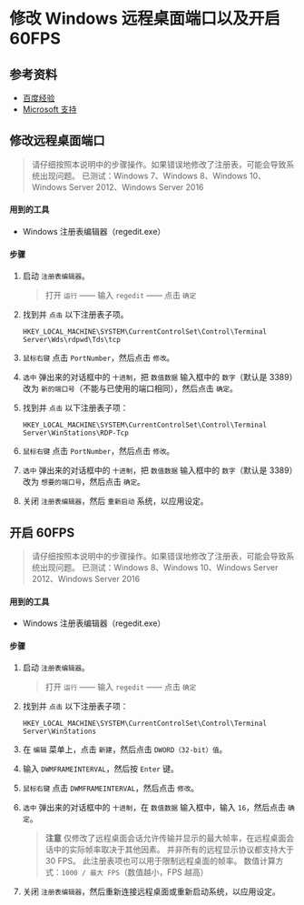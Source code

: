 # 修改 Windows 远程桌面端口以及开启 60FPS

## 参考资料

- [百度经验](https://jingyan.baidu.com/article/ce43664928d5293773afd39b.html)
- [Microsoft 支持](https://support.microsoft.com/en-us/help/2885213/frame-rate-is-limited-to-30-fps-in-windows-8-and-windows-server-2012-r)

## 修改远程桌面端口

> 请仔细按照本说明中的步骤操作。如果错误地修改了注册表，可能会导致系统出现问题。
> 已测试：Windows 7、Windows 8、Windows 10、Windows Server 2012、Windows Server 2016

#### 用到的工具

- Windows 注册表编辑器（regedit.exe）

#### 步骤

1. 启动 `注册表编辑器`。

   > 打开 `运行` —— 输入 `regedit` —— 点击 `确定`

2. 找到并 `点击` 以下注册表子项。

   ```text
   HKEY_LOCAL_MACHINE\SYSTEM\CurrentControlSet\Control\Terminal Server\Wds\rdpwd\Tds\tcp
   ```

3. `鼠标右键` 点击 `PortNumber`，然后点击 `修改`。
4. `选中` 弹出来的对话框中的 `十进制`，把 `数值数据` 输入框中的 `数字`（默认是 3389）改为 `新的端口号`（不能与已使用的端口相同），然后点击 `确定`。
5. 找到并 `点击` 以下注册表子项：

   ```text
   HKEY_LOCAL_MACHINE\SYSTEM\CurrentControlSet\Control\Terminal Server\WinStations\RDP-Tcp
   ```

6. `鼠标右键` 点击 `PortNumber`，然后点击 `修改`。
7. `选中` 弹出来的对话框中的 `十进制`，把 `数值数据` 输入框中的 `数字`（默认是 3389）改为 `想要的端口号`，然后点击 `确定`。
8. 关闭 `注册表编辑器`，然后 `重新启动` 系统，以应用设定。

## 开启 60FPS

> 请仔细按照本说明中的步骤操作。如果错误地修改了注册表，可能会导致系统出现问题。
> 已测试：Windows 8、Windows 10、Windows Server 2012、Windows Server 2016

#### 用到的工具

- Windows 注册表编辑器（regedit.exe）

#### 步骤

1. 启动 `注册表编辑器`。

   > 打开 `运行` —— 输入 `regedit` —— 点击 `确定`

2. 找到并 `点击` 以下注册表子项：

   ```text
   HKEY_LOCAL_MACHINE\SYSTEM\CurrentControlSet\Control\Terminal Server\WinStations
   ```

3. 在 `编辑` 菜单上，点击 `新建`，然后点击 `DWORD（32-bit）值`。
4. 输入 `DWMFRAMEINTERVAL`，然后按 `Enter` 键。
5. `鼠标右键` 点击 `DWMFRAMEINTERVAL`，然后点击 `修改`。
6. `选中` 弹出来的对话框中的 `十进制`，在 `数值数据` 输入框中，输入 `16`，然后点击 `确定`。

   > **注意**
   > 仅修改了远程桌面会话允许传输并显示的最大帧率，在远程桌面会话中的实际帧率取决于其他因素。
   > 并非所有的远程显示协议都支持大于 30 FPS。
   > 此注册表项也可以用于限制远程桌面的帧率。
   > 数值计算方式：`1000 / 最大 FPS`（数值越小，FPS 越高）

7. 关闭 `注册表编辑器`，然后重新连接远程桌面或重新启动系统，以应用设定。
